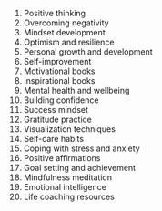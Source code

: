 1. Positive thinking
2. Overcoming negativity
3. Mindset development
4. Optimism and resilience
5. Personal growth and development
6. Self-improvement
7. Motivational books
8. Inspirational books
9. Mental health and wellbeing
10. Building confidence
11. Success mindset
12. Gratitude practice
13. Visualization techniques
14. Self-care habits
15. Coping with stress and anxiety
16. Positive affirmations
17. Goal setting and achievement
18. Mindfulness meditation
19. Emotional intelligence
20. Life coaching resources
